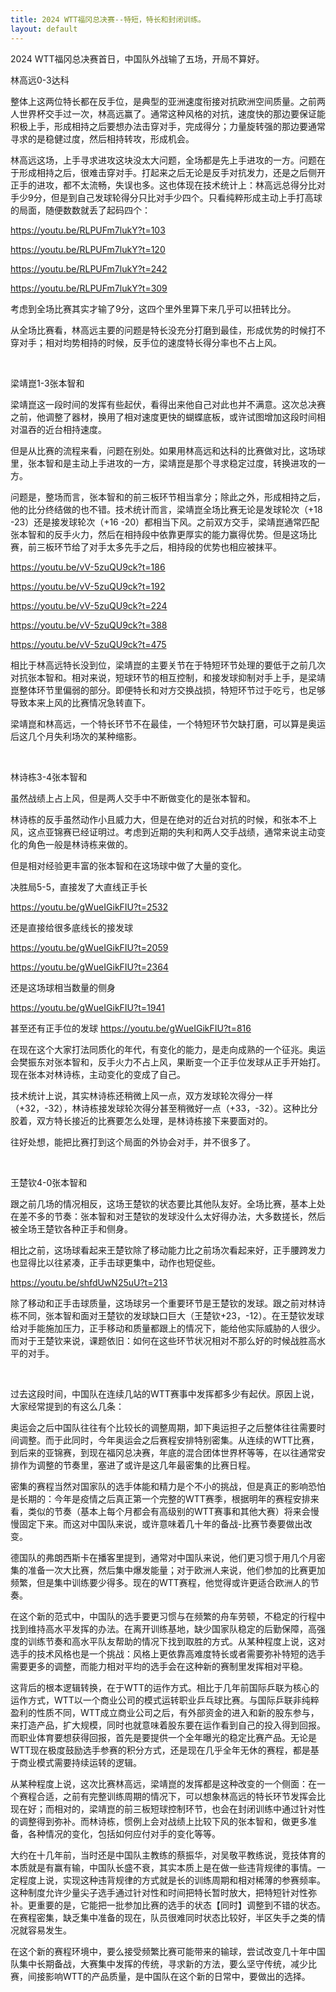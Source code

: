 ```yaml
---
title: 2024 WTT福冈总决赛--特短，特长和封闭训练。
layout: default
---
```


2024 WTT福冈总决赛首日，中国队外战输了五场，开局不算好。

林高远0-3达科

整体上这两位特长都在反手位，是典型的亚洲速度衔接对抗欧洲空间质量。之前两人世界杯交手过一次，林高远赢了。通常这种风格的对抗，速度快的那边要保证能积极上手，形成相持之后要想办法击穿对手，完成得分；力量旋转强的那边要通常寻求的是稳健过度，然后相持转攻，形成机会。

林高远这场，上手寻求进攻这块没太大问题，全场都是先上手进攻的一方。问题在于形成相持之后，很难击穿对手。打起来之后无论是反手对抗发力，还是之后侧开正手的进攻，都不太流畅，失误也多。这也体现在技术统计上：林高远总得分比对手少9分，但是到自己发球轮得分只比对手少四个。只看纯粹形成主动上手打高球的局面，随便数数就丢了起码四个：

https://youtu.be/RLPUFm7lukY?t=103

https://youtu.be/RLPUFm7lukY?t=120

https://youtu.be/RLPUFm7lukY?t=242

https://youtu.be/RLPUFm7lukY?t=309

考虑到全场比赛其实才输了9分，这四个里外里算下来几乎可以扭转比分。

从全场比赛看，林高远主要的问题是特长没充分打磨到最佳，形成优势的时候打不穿对手；相对均势相持的时候，反手位的速度特长得分率也不占上风。

<br>

梁靖崑1-3张本智和

梁靖崑这一段时间的发挥有些起伏，看得出来他自己对此也并不满意。这次总决赛之前，他调整了器材，换用了相对速度更快的蝴蝶底板，或许试图增加这段时间相对温吞的近台相持速度。

但是从比赛的流程来看，问题在别处。如果用林高远和达科的比赛做对比，这场球里，张本智和是主动上手进攻的一方，梁靖崑是那个寻求稳定过度，转换进攻的一方。

问题是，整场而言，张本智和的前三板环节相当拿分；除此之外，形成相持之后，他的比分终结做的也不错。技术统计而言，梁靖崑全场比赛无论是发球轮次（+18 -23）还是接发球轮次（+16 -20）都相当下风。之前双方交手，梁靖崑通常匹配张本智和的反手火力，然后在相持段中依靠更厚实的能力赢得优势。但是这场比赛，前三板环节给了对手太多先手之后，相持段的优势也相应被抹平。

https://youtu.be/vV-5zuQU9ck?t=186

https://youtu.be/vV-5zuQU9ck?t=192

https://youtu.be/vV-5zuQU9ck?t=224

https://youtu.be/vV-5zuQU9ck?t=388

https://youtu.be/vV-5zuQU9ck?t=475

相比于林高远特长没到位，梁靖崑的主要关节在于特短环节处理的要低于之前几次对抗张本智和。相对来说，短球环节的相互控制，和接发球抑制对手上手，是梁靖崑整体环节里偏弱的部分。即便特长和对方交换战损，特短环节过于吃亏，也足够导致本来上风的比赛情况急转直下。

梁靖崑和林高远，一个特长环节不在最佳，一个特短环节欠缺打磨，可以算是奥运后这几个月失利场次的某种缩影。

<br>

林诗栋3-4张本智和

虽然战绩上占上风，但是两人交手中不断做变化的是张本智和。

林诗栋的反手虽然动作小且威力大，但是在绝对的近台对抗的时候，和张本不上风，这点亚锦赛已经证明过。考虑到近期的失利和两人交手战绩，通常来说主动变化的角色一般是林诗栋来做的。

但是相对经验更丰富的张本智和在这场球中做了大量的变化。

决胜局5-5，直接发了大直线正手长

https://youtu.be/gWueIGikFIU?t=2532

还是直接给很多底线长的接发球

https://youtu.be/gWueIGikFIU?t=2059

https://youtu.be/gWueIGikFIU?t=2364

还是这场球相当数量的侧身

https://youtu.be/gWueIGikFIU?t=1941

甚至还有正手位的发球
https://youtu.be/gWueIGikFIU?t=816

在现在这个大家打法同质化的年代，有变化的能力，是走向成熟的一个征兆。奥运会樊振东对张本智和，反手火力不占上风，果断变一个正手位发球从正手开始打。现在张本对林诗栋，主动变化的变成了自己。

技术统计上说，其实林诗栋还稍微上风一点，双方发球轮次得分一样（+32，-32），林诗栋接发球轮次得分甚至稍微好一点（+33，-32）。这种比分胶着，双方特长接近的比赛要怎么处理，是林诗栋接下来要面对的。

往好处想，能把比赛打到这个局面的外协会对手，并不很多了。

<br>

王楚钦4-0张本智和

跟之前几场的情况相反，这场王楚钦的状态要比其他队友好。全场比赛，基本上处在差不多的节奏：张本智和对王楚钦的发球没什么太好得办法，大多数搓长，然后被全场王楚钦各种正手和侧身。

相比之前，这场球看起来王楚钦除了移动能力比之前场次看起来好，正手腰跨发力也显得比以往紧凑，正手击球更集中，动作也短促些。

https://youtu.be/shfdUwN25uU?t=213

除了移动和正手击球质量，这场球另一个重要环节是王楚钦的发球。跟之前对林诗栋不同，张本智和面对王楚钦的发球缺口巨大（王楚钦+23，-12）。在王楚钦发球给对手能施加压力，正手移动和质量都跟上的情况下，能给他实际威胁的人很少。而对于王楚钦来说，课题依旧：如何在这些环节状况相对不那么好的时候战胜高水平的对手。

<br>

过去这段时间，中国队在连续几站的WTT赛事中发挥都多少有起伏。原因上说，大家经常提到的有这么几条：

奥运会之后中国队往往有个比较长的调整周期，卸下奥运担子之后整体往往需要时间调整。而于此同时，今年奥运会之后赛程安排特别密集。从连续的WTT比赛，到后来的亚锦赛，到现在福冈总决赛，年底的混合团体世界杯等等，在以往通常安排作为调整的节奏里，塞进了或许是这几年最密集的比赛日程。

密集的赛程当然对国家队的选手体能和精力是个不小的挑战，但是真正的影响恐怕是长期的：今年是疫情之后真正第一个完整的WTT赛季，根据明年的赛程安排来看，类似的节奏（基本上每个月都会有高级别的WTT赛事和其他大赛）将来会慢慢固定下来。而这对中国队来说，或许意味着几十年的备战-比赛节奏要做出改变。

德国队的弗朗西斯卡在播客里提到，通常对中国队来说，他们更习惯于用几个月密集的准备一次大比赛，然后集中爆发能量；对于欧洲人来说，他们参加的比赛更加频繁，但是集中训练要少得多。现在的WTT赛程，他觉得或许更适合欧洲人的节奏。

在这个新的范式中，中国队的选手要更习惯与在频繁的舟车劳顿，不稳定的行程中找到维持高水平发挥的办法。在离开训练基地，缺少国家队稳定的后勤保障，高强度的训练节奏和高水平队友帮助的情况下找到取胜的方式。从某种程度上说，这对选手的技术风格也是一个挑战：风格上更依靠高难度特长或者需要弥补特短的选手需要更多的调整，而能力相对平均的选手会在这种新的赛制里发挥相对平稳。

这背后的根本逻辑转换，在于WTT的运作方式。相比于几年前国际乒联为核心的运作方式，WTT以一个商业公司的模式运转职业乒乓球比赛。与国际乒联非纯粹盈利的性质不同，WTT成立商业公司之后，有外部资金的进入和新的股东参与，来打造产品，扩大规模，同时也就意味着股东要在运作看到自己的投入得到回报。而职业体育要想获得回报，首先是要提供一个全年曝光的稳定比赛产品。无论是WTT现在极度鼓励选手参赛的积分方式，还是现在几乎全年无休的赛程，都是基于商业模式需要持续运转的逻辑。

从某种程度上说，这次比赛林高远，梁靖崑的发挥都是这种改变的一个侧面：在一个赛程合适，之前有完整训练周期的情况下，可以想象林高远的特长环节发挥会比现在好；而相对的，梁靖崑的前三板短球控制环节，也会在封闭训练中通过针对性的调整得到弥补。而林诗栋，惯例上会对战绩上比较下风的张本智和，做更多准备，各种情况的变化，包括如何应付对手的变化等等。

大约在十几年前，当时还是中国队主教练的蔡振华，对吴敬平教练说，竞技体育的本质就是有赢有输，中国队长盛不衰，其实本质上是在做一些违背规律的事情。一定程度上说，实现这种违背规律的方式就是长的训练周期和相对稀薄的参赛频率。这种制度允许少量尖子选手通过针对性和时间把特长暂时放大，把特短针对性弥补。更重要的是，它能把一批参加比赛的选手的状态【同时】调整到不错的状态。在赛程密集，缺乏集中准备的现在，队员很难同时状态比较好，半区失手之类的情况就容易发生。

在这个新的赛程环境中，要么接受频繁比赛可能带来的输球，尝试改变几十年中国队集中长期备战，大赛集中发挥的传统，寻求新的方法，要么坚守传统，减少比赛，间接影响WTT的产品质量，是中国队在这个新的日常中，要做出的选择。

